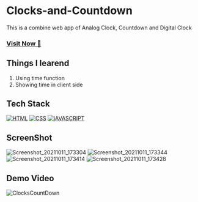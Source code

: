 # Clocks-and-Countdown
This is a combine web app of Analog Clock, Countdown and Digital Clock

### <a href="https://clocksandcountdown.netlify.app/" target="_blank">**Visit Now 🚀**</a>


## Things I learend
1. Using time function
2. Showing time in client side


## Tech Stack
[![HTML](https://img.shields.io/badge/HTML5-E34F26?style=for-the-badge&logo=html5&logoColor=white)](https://www.w3schools.com/html/)
[![CSS](https://img.shields.io/badge/CSS3-1572B6?style=for-the-badge&logo=css3&logoColor=white)](https://www.w3schools.com/css/)
[![jAVASCRIPT](https://img.shields.io/badge/JavaScript-323330?style=for-the-badge&logo=javascript&logoColor=F7DF1E)](https://developer.mozilla.org/en-US/docs/Web/JavaScript)

## ScreenShot
![Screenshot_20211011_173304](https://user-images.githubusercontent.com/32032008/136787611-839643d8-07a6-4ef7-bfb2-53c040327604.png)
![Screenshot_20211011_173344](https://user-images.githubusercontent.com/32032008/136787614-77f5e8da-afde-4fa3-a636-8334adff5cae.png)
![Screenshot_20211011_173414](https://user-images.githubusercontent.com/32032008/136787620-02fea628-d15a-4640-b93a-dd6ce5518141.png)
![Screenshot_20211011_173428](https://user-images.githubusercontent.com/32032008/136787623-b8453315-0ec9-4ed3-8d78-7b19ba82fb20.png)




## Demo Video
![ClocksCountDown](https://user-images.githubusercontent.com/32032008/136790916-af587004-cf18-44bb-9e72-65ee37a80ac4.gif)







